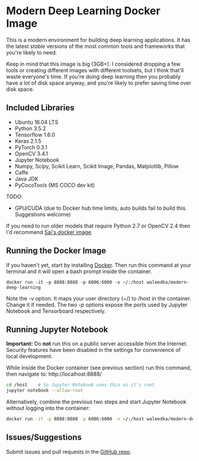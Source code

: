 # Modern Deep Learning Docker Image

This is a modern environment for building deep learning applications. It has the latest *stable* versions of the most common tools and frameworks that you're likely to need.

Keep in mind that this image is big (3GB+). I considered dropping a few tools or creating different images with different toolsets, but I think that'll waste everyone's time. If you're doing deep learning then you probably have a lot of disk space anyway, and you're likely to prefer saving time over disk space.


## Included Libraries
- Ubuntu 16.04 LTS
- Python 3.5.2
- Tensorflow 1.6.0
- Keras 2.1.5
- PyTorch 0.3.1
- OpenCV 3.4.1
- Jupyter Notebook
- Numpy, Scipy, Scikit Learn, Scikit Image, Pandas, Matplotlib, Pillow
- Caffe
- Java JDK
- PyCocoTools (MS COCO dev kit)

TODO:
- GPU/CUDA (due to Docker hub time limits, auto builds fail to build this. Suggestions welcome)


If you need to run older models that require Python 2.7 or OpenCV 2.4 then I'd recommend [Sai's docker image](https://github.com/saiprashanths/dl-docker).

## Running the Docker Image

If you haven't yet, start by installing [Docker](https://www.docker.com/). Then run this command at your terminal and it will open a bash prompt inside the container.

```
docker run -it -p 8888:8888 -p 6006:6006 -v ~/:/host waleedka/modern-deep-learning
```

Note the *-v* option. It maps your user directory (~/) to /host in the container. Change it if needed. The two *-p* options expose the ports used by Jupyter Notebook and Tensorboard respectively.

## Running Jupyter Notebook

**Important:** Do **not** run this on a public server accessible from the Internet. Security features have been disabled in the settings for convenience of local development.

While inside the Docker container (see previous section) run this command, then navigate to: http://localhost:8888/

```bash
cd /host    # So Jupyter Notebook uses this as it's root
jupyter notebook --allow-root
```

Alternatively, combine the previous two steps and start Jupyter Notebook without logging into the container:

```bash
docker run -it -p 8888:8888 -p 6006:6006 -v ~/:/host waleedka/modern-deep-learning jupyter notebook --allow-root /host
```

## Issues/Suggestions
Submit issues and pull requests in the [GitHub repo](https://github.com/waleedka/modern-deep-learning-docker).
